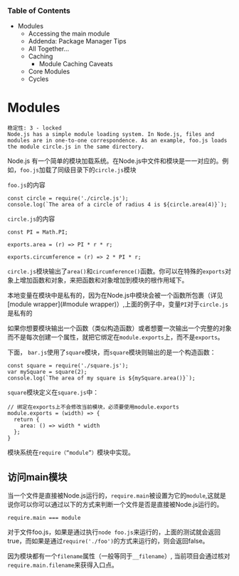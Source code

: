 ### Table of Contents
* Modules
    * Accessing the main module
    * Addenda: Package Manager Tips
    * All Together...
    * Caching
        * Module Caching Caveats
    * Core Modules
    * Cycles
    
# Modules
    稳定性: 3 - locked
    Node.js has a simple module loading system. In Node.js, files and modules are in one-to-one correspondence. As an example, foo.js loads the module circle.js in the same directory.
Node.js 有一个简单的模块加载系统。在Node.js中文件和模块是一一对应的。例如，`foo.js`加载了同级目录下的`circle.js`模块

`foo.js`的内容

```
const circle = require('./circle.js');
console.log(`The area of a circle of radius 4 is ${circle.area(4)}`);
```

`circle.js`的内容

```
const PI = Math.PI;

exports.area = (r) => PI * r * r;

exports.circumference = (r) => 2 * PI * r;
```

`circle.js`模块输出了`area()`和`circumference()`函数。你可以在特殊的`exports`对象上增加函数和对象，来把函数和对象增加到模块的根作用域下。

本地变量在模块中是私有的，因为在Node.js中模块会被一个函数所包裹（详见[module wrapper](#module wrapper)）,上面的例子中，变量`PI`对于`circle.js`是私有的

如果你想要模块输出一个函数（类似构造函数）或者想要一次输出一个完整的对象而不是每次创建一个属性，就把它绑定在`module.exports`上，而不是`exports`。

下面， `bar.js`使用了`square`模块，而`square`模块则输出的是一个构造函数：

```
const square = require('./square.js');
var mySquare = square(2);
console.log(`The area of my square is ${mySquare.area()}`);
```

`square`模块定义在`square.js`中：

```
// 绑定在exports上不会修改当前模块，必须要使用module.exports 
module.exports = (width) => {
  return {
    area: () => width * width
  };
}
```

模块系统在`require（“module”）`模块中实现。

## 访问main模块

当一个文件是直接被Node.js运行的，`require.main`被设置为它的`module`,这就是说你可以你可以通过以下的方式来判断一个文件是否是直接被Node.js运行的。

```
require.main === module
```

对于文件foo.js，如果是通过执行`node foo.js`来运行的，上面的测试就会返回true，而如果是通过`require('./foo')`的方式来运行的，则会返回false。

因为模块都有一个`filename`属性（一般等同于`__filename`）, 当前项目会通过核对`require.main.filename`来获得入口点。


